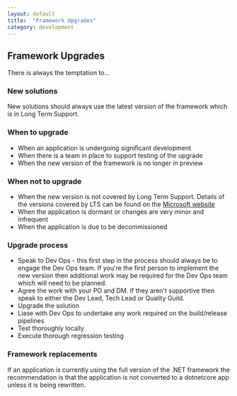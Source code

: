 ```yaml
---
layout: default
title:  "Framework Upgrades"
category: development
---
```


## Framework Upgrades

There is always the temptation to...

### New solutions

New solutions should always use the latest version of the framework which is in Long Term Support.

### When to upgrade

* When an application is undergoing significant development
* When there is a team in place to support testing of the upgrade
* When the new version of the framework is no longer in preview

### When not to upgrade

* When the new version is not covered by Long Term Support.  Details of the versions covered by LTS can be found on the [Microsoft website](https://dotnet.microsoft.com/platform/support/policy/dotnet-core)
* When the application is dormant or changes are very minor and infrequent
* When the application is due to be decommissioned

### Upgrade process

* Speak to Dev Ops - this first step in the process should always be to engage the Dev Ops team.  If you're the first person to implement the new version then additional work may be required for the Dev Ops team which will need to be planned.
* Agree the work with your PO and DM.  If they aren't supportive then speak to either the Dev Lead, Tech Lead or Quality Guild.
* Upgrade the solution
* Liase with Dev Ops to undertake any work required on the build/release pipelines
* Test thoroughly locally
* Execute thorough regression testing

### Framework replacements

If an application is currently using the full version of the .NET framework the recommendation is that the application is not converted to a dotnetcore app unless it is being rewritten.
